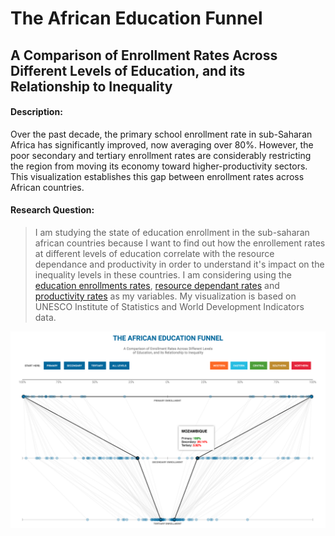 # The African Education Funnel
## A Comparison of Enrollment Rates Across Different Levels of Education, and its Relationship to Inequality

#### Description:

Over the past decade, the primary school enrollment rate 
in sub-Saharan Africa has significantly improved, now averaging over 80%.
However, the poor secondary and tertiary enrollment rates are considerably restricting 
the region from moving its economy toward higher-productivity sectors.
This visualization establishes this gap between enrollment rates across African countries. 


#### Research Question:

> I am studying the state of education enrollment in the sub-saharan african countries because I want to find out how the enrollement rates at different levels of education correlate with the resource dependance and productivity in order to understand it's impact on the inequality levels in these countries. I am considering using the [education enrollments rates](http://data.uis.unesco.org/?queryid=142), [resource dependant rates](http://wdi.worldbank.org/table/3.14#) and [productivity rates](http://data.worldbank.org/indicator/NY.GDP.PCAP.CD?end=2015&start=1960) as my variables. My visualization is based on UNESCO Institute of Statistics and World Development Indicators data.


[![](preview.png)](https://jainsambhav91.github.io/major-studio-1/UNDP/quantData7/index.html)

